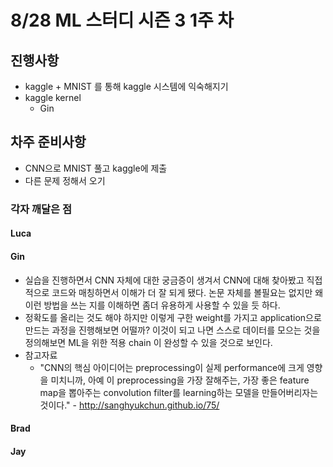 # 8/28 ML 스터디 시즌 3 1주 차


## 진행사항

* kaggle + MNIST 를 통해 kaggle 시스템에 익숙해지기
* kaggle kernel
    * Gin

## 차주 준비사항

* CNN으로 MNIST 풀고 kaggle에 제출
* 다른 문제 정해서 오기

### 각자 깨달은 점

#### Luca

#### Gin

* 실습을 진행하면서 CNN 자체에 대한 궁금증이 생겨서 CNN에 대해 찾아봤고 직접적으로 코드와 매칭하면서 이해가 더 잘 되게 됐다. 논문 자체를 볼필요는 없지만 왜 이런 방법을 쓰는 지를 이해하면 좀더 유용하게 사용할 수 있을 듯 하다.
* 정확도를 올리는 것도 해야 하지만 이렇게 구한 weight를 가지고 application으로 만드는 과정을 진행해보면 어떨까? 이것이 되고 나면 스스로 데이터를 모으는 것을 정의해보면 ML을 위한 적용 chain 이 완성할 수 있을 것으로 보인다.
* 참고자료
    * "CNN의 핵심 아이디어는 preprocessing이 실제 performance에 크게 영향을 미치니까, 아예 이 preprocessing을 가장 잘해주는, 가장 좋은 feature map을 뽑아주는 convolution filter를 learning하는 모델을 만들어버리자는 것이다." - http://sanghyukchun.github.io/75/


#### Brad

#### Jay
